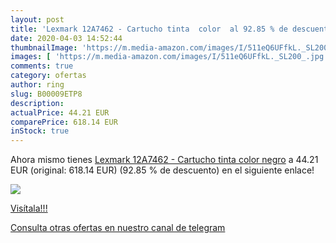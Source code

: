 ```yaml
---
layout: post
title: 'Lexmark 12A7462 - Cartucho tinta  color  al 92.85 % de descuento'
date: 2020-04-03 14:52:44
thumbnailImage: 'https://m.media-amazon.com/images/I/511eQ6UFfkL._SL200_.jpg'
images: [ 'https://m.media-amazon.com/images/I/511eQ6UFfkL._SL200_.jpg' ]
comments: true
category: ofertas
author: ring
slug: B00009ETP8
description:
actualPrice: 44.21 EUR
comparePrice: 618.14 EUR
inStock: true
---
```


Ahora mismo tienes [Lexmark 12A7462 - Cartucho tinta  color negro](https://www.amazon.com/dp/B00009ETP8/?tag=redken08-20) a 44.21 EUR (original: 618.14 EUR) (92.85 %  de descuento) en el siguiente enlace!

[![](https://m.media-amazon.com/images/I/511eQ6UFfkL._SL200_.jpg)](https://www.amazon.com/dp/B00009ETP8/?tag=redken08-20)

[Visítala!!!](https://www.amazon.com/dp/B00009ETP8/?tag=redken08-20)

[Consulta otras ofertas en nuestro canal de telegram](https://t.me/s/ofertas25)

